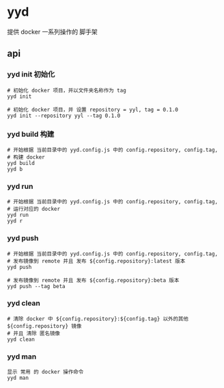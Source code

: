 # yyd
提供 docker 一系列操作的 脚手架

## api

### yyd init 初始化

```
# 初始化 docker 项目，并以文件夹名称作为 tag
yyd init

# 初始化 docker 项目，并 设置 repository = yyl, tag = 0.1.0
yyd init --repository yyl --tag 0.1.0
```

### yyd build 构建

```
# 开始根据 当前目录中的 yyd.config.js 中的 config.repository, config.tag,
# 构建 docker
yyd build
yyd b
```

### yyd run

```
# 开始根据 当前目录中的 yyd.config.js 中的 config.repository, config.tag,
# 运行对应的 docker
yyd run
yyd r
```

### yyd push

```
# 开始根据 当前目录中的 yyd.config.js 中的 config.repository, config.tag,
# 发布镜像到 remote 并且 发布 ${config.repository}:latest 版本
yyd push

# 发布镜像到 remote 并且 发布 ${config.repository}:beta 版本
yyd push --tag beta
```

### yyd clean
```
# 清除 docker 中 ${config.repository}:${config.tag} 以外的其他 ${config.repository} 镜像
# 并且 清除 匿名镜像
yyd clean
```

### yyd man
```
显示 常用 的 docker 操作命令
yyd man
```
